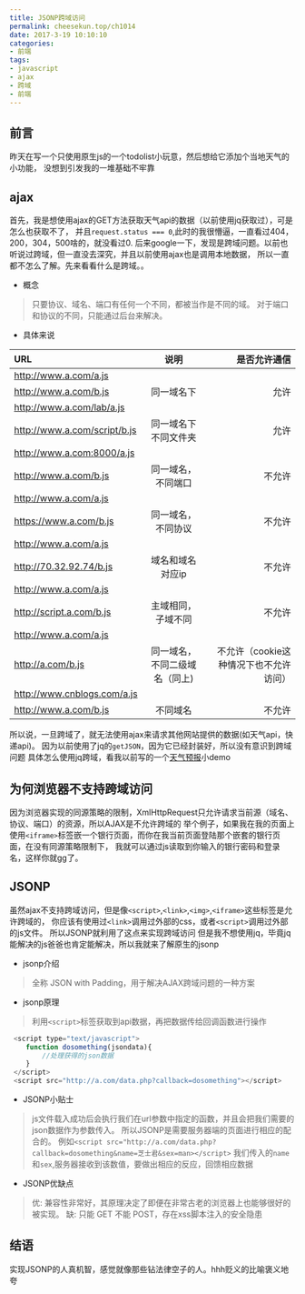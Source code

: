 ```yaml
---
title: JSONP跨域访问
permalink: cheesekun.top/ch1014
date: 2017-3-19 10:10:10
categories:
- 前端
tags:
- javascript
- ajax
- 跨域 
- 前端
---
```


## 前言
昨天在写一个只使用原生js的一个todolist小玩意，然后想给它添加个当地天气的小功能，
没想到引发我的一堆基础不牢靠

## ajax
首先，我是想使用ajax的GET方法获取天气api的数据（以前使用jq获取过），可是怎么也获取不了，
并且`request.status === 0`,此时的我很懵逼，一直看过404，200，304，500啥的，就没看过0.
后来google一下，发现是跨域问题。以前也听说过跨域，但一直没去深究，并且以前使用ajax也是调用本地数据，
所以一直都不怎么了解。先来看看什么是跨域。。
- 概念
 > 只要协议、域名、端口有任何一个不同，都被当作是不同的域。
 > 对于端口和协议的不同，只能通过后台来解决。
- 具体来说

URL                         |说明                        |是否允许通信                           
:---------------------------|:--------------------------:|---------------------------------------:
http://www.a.com/a.js       |                            |   
http://www.a.com/b.js       |同一域名下                   |允许                      
http://www.a.com/lab/a.js   |                            |   
http://www.a.com/script/b.js|同一域名下不同文件夹           |允许                    
http://www.a.com:8000/a.js  |                            |        
http://www.a.com/b.js       | 同一域名，不同端口           |不允许 
http://www.a.com/a.js       |                            |         
https://www.a.com/b.js      |同一域名，不同协议             | 不允许                        
http://www.a.com/a.js       |                            |   
http://70.32.92.74/b.js     |域名和域名对应ip              |不允许  
http://www.a.com/a.js       |                            |     
http://script.a.com/b.js    |主域相同，子域不同            | 不允许    
http://www.a.com/a.js       |                            | 
http://a.com/b.js           |同一域名，不同二级域名（同上)   | 不允许（cookie这种情况下也不允许访问）
http://www.cnblogs.com/a.js |                            |         
http://www.a.com/b.js       |不同域名                     | 不允许  

所以说，一旦跨域了，就无法使用ajax来请求其他网站提供的数据(如天气api，快递api)。
因为以前使用了jq的`getJSON`，因为它已经封装好，所以没有意识到跨域问题
具体怎么使用jq跨域，看我以前写的一个[天气预报](http://cheesekun.top/fcc/weather/)小demo

## 为何浏览器不支持跨域访问
因为浏览器实现的同源策略的限制，XmlHttpRequest只允许请求当前源（域名、协议、端口）的资源，所以AJAX是不允许跨域的
举个例子，如果我在我的页面上使用`<iframe>`标签嵌一个银行页面，而你在我当前页面登陆那个嵌套的银行页面，在没有同源策略限制下，
我就可以通过js读取到你输入的银行密码和登录名，这样你就gg了。

## JSONP
虽然ajax不支持跨域访问，但是像`<script>`,`<link>`,`<img>`,`<iframe>`这些标签是允许跨域的，
你应该有使用过`<link>`调用过外部的css，或者`<script>`调用过外部的js文件。
所以JSONP就利用了这点来实现跨域访问
但是我不想使用jq，毕竟jq能解决的js爸爸也肯定能解决，所以我就来了解原生的jsonp

- jsonp介绍
 > 全称 JSON with Padding，用于解决AJAX跨域问题的一种方案
- jsonp原理
 > 利用`<script>`标签获取到api数据，再把数据传给回调函数进行操作
 
```javascript
 <script type="text/javascript">
    function dosomething(jsondata){
        //处理获得的json数据
    }
 </script>
 <script src="http://a.com/data.php?callback=dosomething"></script>
 ```
- JSONP小贴士
 > js文件载入成功后会执行我们在url参数中指定的函数，并且会把我们需要的json数据作为参数传入。
 > 所以JSONP是需要服务器端的页面进行相应的配合的。
 > 例如`<script src="http://a.com/data.php?callback=dosomething&name=芝士君&sex=man></script>`
 > 我们传入的`name`和`sex`,服务器接收到该数值，要做出相应的反应，回馈相应数据
- JSONP优缺点
 > 优: 兼容性非常好，其原理决定了即便在非常古老的浏览器上也能够很好的被实现。
 > 缺: 只能 GET 不能 POST，存在xss脚本注入的安全隐患

## 结语
实现JSONP的人真机智，感觉就像那些钻法律空子的人。hhh贬义的比喻褒义地夸

